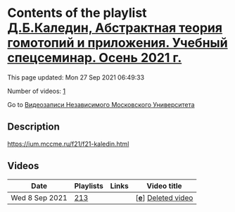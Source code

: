 # Contents of the playlist [Д.Б.Каледин, Абстрактная теория гомотопий и приложения. Учебный спецсеминар. Осень 2021 г.](https://www.youtube.com/playlist?list=PLp9ABVh6_x4Ehlxj1nRctLq5g3n-VbmC6)

This page updated: Mon 27 Sep 2021 06:49:33

Number of videos: [1](#videos)

Go to [Видеозаписи Независимого Московского Университета](../README.md)

## Description

<https://ium.mccme.ru/f21/f21-kaledin.html>

## Videos

|Date|Playlists|Links|Video title|
|---|---|---|---|
| Wed&nbsp;8&nbsp;Sep&nbsp;2021 | [213](../playlists/213 "Д.Б.Каледин, Абстрактная теория гомотопий и приложения. Учебный спецсеминар. Осень 2021 г.") |  | [[**e**](https://studio.youtube.com/video/M6czWzR3IOQ/edit "Edit")] [Deleted video](https://www.youtube.com/watch?v=M6czWzR3IOQ&list=PLp9ABVh6_x4Ehlxj1nRctLq5g3n-VbmC6 "This video is unavailable.") |
